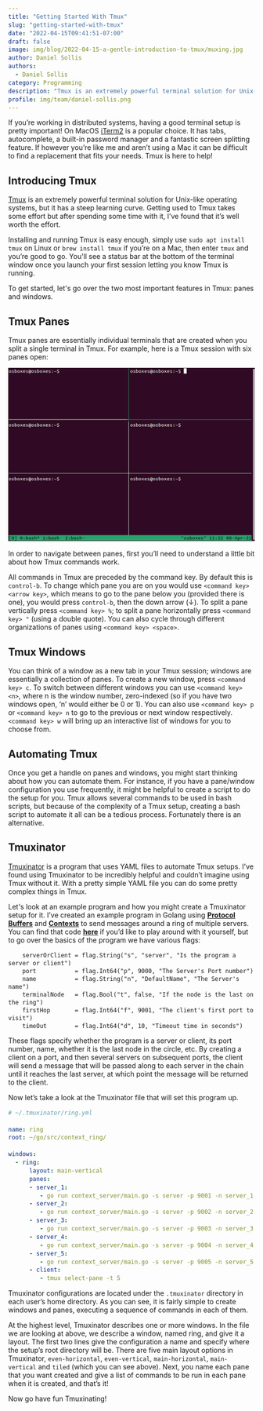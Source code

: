 ```yaml
---
title: "Getting Started With Tmux"
slug: "getting-started-with-tmux"
date: "2022-04-15T09:41:51-07:00"
draft: false
image: img/blog/2022-04-15-a-gentle-introduction-to-tmux/muxing.jpg
author: Daniel Sollis
authors: 
  - Daniel Sollis
category: Programming
description: "Tmux is an extremely powerful terminal solution for Unix-like operating systems, but it has a steep learning curve. In this post we'll go over some Tmux basics and make it a little less daunting to get started."
profile: img/team/daniel-sollis.png
---
```


If you’re working in distributed systems, having a good terminal setup is pretty important! On MacOS [iTerm2](https://iterm2.com/) is a popular choice. It has tabs, autocomplete, a built-in password manager and a fantastic screen splitting feature. If however you’re like me and aren’t using a Mac it can be difficult to find a replacement that fits your needs. Tmux is here to help! <!--more-->

## Introducing Tmux

[Tmux](https://github.com/tmux/tmux) is an extremely powerful terminal solution for Unix-like operating systems, but it has a steep learning curve. Getting used to Tmux takes some effort but after spending some time with it, I’ve found that it’s well worth the effort.

Installing and running Tmux is easy enough, simply use `sudo apt install tmux` on Linux or `brew install tmux` if you’re on a Mac, then enter `tmux` and you’re good to go. You'll see a status bar at the bottom of the terminal window once you launch your first session letting you know Tmux is running.

To get started, let's go over the two most important features in Tmux: panes and windows.

## Tmux Panes

Tmux panes are essentially individual terminals that are created when you split a single terminal in Tmux. For example, here is a Tmux session with six panes open:

![Pane Example](/img/blog/2022-04-15-a-gentle-introduction-to-tmux/2022-04-15-tmux-pane-example.png)

In order to navigate between panes, first you’ll need to understand a little bit about how Tmux commands work.

All commands in Tmux are preceded by the command key. By default this is `control-b`. To change which pane you are on you would use `<command key> <arrow key>`, which means to go to the pane below you (provided there is one), you would press `control-b`, then the down arrow (&downarrow;). To split a pane vertically press `<command key> %`; to split a pane horizontally press `<command key> "` (using a double quote). You can also cycle through different organizations of panes using `<command key> <space>`.

## Tmux Windows

You can think of a window as a new tab in your Tmux session; windows are essentially a collection of panes. To create a new window, press `<command key> c`. To switch between different windows you can use `<command key> <n>`, where n is the window number, zero-indexed (so if you have two windows open, ‘n’ would either be 0 or 1). You can also use `<command key> p` or `<command key> n` to go to the previous or next window respectively. `<command key> w` will bring up an interactive list of windows for you to choose from.

## Automating Tmux

Once you get a handle on panes and windows, you might start thinking about how you can automate them. For instance, if you have a pane/window configuration you use frequently, it might be helpful to create a script to do the setup for you. Tmux allows several commands to be used in bash scripts, but because of the complexity of a Tmux setup, creating a bash script to automate it all can be a tedious process. Fortunately there is an alternative.

## Tmuxinator

[Tmuxinator](https://github.com/tmuxinator/tmuxinator) is a program that uses YAML files to automate Tmux setups. I’ve found using Tmuxinator to be incredibly helpful and couldn’t imagine using Tmux without it. With a pretty simple YAML file you can do some pretty complex things in Tmux.

Let's look at an example program and how you might create a Tmuxinator setup for it. I’ve created an example program in Golang using [**Protocol Buffers**](https://rotational.io/blog/what-are-protocol-buffers/) and [**Contexts**](https://rotational.io/blog/contexts-in-go-microservice-chains/) to send messages around a ring of multiple servers. You can find that code [**here**](https://github.com/DanielSollis/context_ring) if you’d like to play around with it yourself, but to go over the basics of the program we have various flags:

```golang
	serverOrClient = flag.String("s", "server", "Is the program a server or client")
	port           = flag.Int64("p", 9000, "The Server's Port number")
	name           = flag.String("n", "DefaultName", "The Server's name")
	terminalNode   = flag.Bool("t", false, "If the node is the last on the ring")
	firstHop       = flag.Int64("f", 9001, "The client's first port to visit")
	timeOut        = flag.Int64("d", 10, "Timeout time in seconds")
```

These flags specify whether the program is a server or client, its port number, name, whether it is the last node in the circle, etc. By creating a client on a port, and then several servers on subsequent ports, the client will send a message that will be passed along to each server in the chain until it reaches the last server, at which point the message will be returned to the client.

Now let’s take a look at the Tmuxinator file that will set this program up.

```YAML
# ~/.tmuxinator/ring.yml

name: ring
root: ~/go/src/context_ring/

windows:
  - ring:
      layout: main-vertical
      panes:
      - server_1:
         - go run context_server/main.go -s server -p 9001 -n server_1
      - server_2:
         - go run context_server/main.go -s server -p 9002 -n server_2
      - server_3:
         - go run context_server/main.go -s server -p 9003 -n server_3
      - server_4:
         - go run context_server/main.go -s server -p 9004 -n server_4
      - server_5:
         - go run context_server/main.go -s server -p 9005 -n server_5 -t true
      - client:
         - tmux select-pane -t 5
```

Tmuxinator configurations are located under the `.tmuxinator` directory in each user’s home directory. As you can see, it is fairly simple to create windows and panes, executing a sequence of commands in each of them.

At the highest level, Tmuxinator describes one or more windows. In the file we are looking at above, we describe a window, named ring, and give it a layout. The first two lines give the configuration a name and specify where the setup’s root directory will be. There are five main layout options in Tmuxinator, `even-horizontal`, `even-vertical`, `main-horizontal`, `main-vertical` and `tiled` (which you can see above). Next, you name each pane that you want created and give a list of commands to be run in each pane when it is created, and that’s it!

Now go have fun Tmuxinating!
